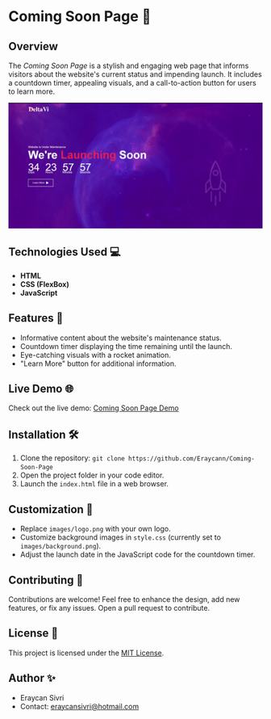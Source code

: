 # Coming Soon Page 🚀

## Overview
The *Coming Soon Page* is a stylish and engaging web page that informs visitors about the website's current status and impending launch. It includes a countdown timer, appealing visuals, and a call-to-action button for users to learn more.

![Coming Soon Page](./images/readme.gif)

## Technologies Used 💻
- **HTML**
- **CSS (FlexBox)**
- **JavaScript**

## Features 🌟
- Informative content about the website's maintenance status.
- Countdown timer displaying the time remaining until the launch.
- Eye-catching visuals with a rocket animation.
- "Learn More" button for additional information.

## Live Demo 🌐
Check out the live demo: [Coming Soon Page Demo](https://coming-soon-page-sandy.vercel.app) <!-- Add your live demo link -->

## Installation 🛠️
1. Clone the repository: `git clone https://github.com/Eraycann/Coming-Soon-Page`
2. Open the project folder in your code editor.
3. Launch the `index.html` file in a web browser.

## Customization 🎨
- Replace `images/logo.png` with your own logo.
- Customize background images in `style.css` (currently set to `images/background.png`).
- Adjust the launch date in the JavaScript code for the countdown timer.

## Contributing 🤝
Contributions are welcome! Feel free to enhance the design, add new features, or fix any issues. Open a pull request to contribute.

## License 📜
This project is licensed under the [MIT License](LICENSE.md).

## Author ✨
- Eraycan Sivri
- Contact:  eraycansivri@hotmail.com
